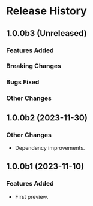 # Release History

## 1.0.0b3 (Unreleased)

### Features Added

### Breaking Changes

### Bugs Fixed

### Other Changes

## 1.0.0b2 (2023-11-30)

### Other Changes

- Dependency improvements.

## 1.0.0b1 (2023-11-10)

### Features Added

- First preview.
